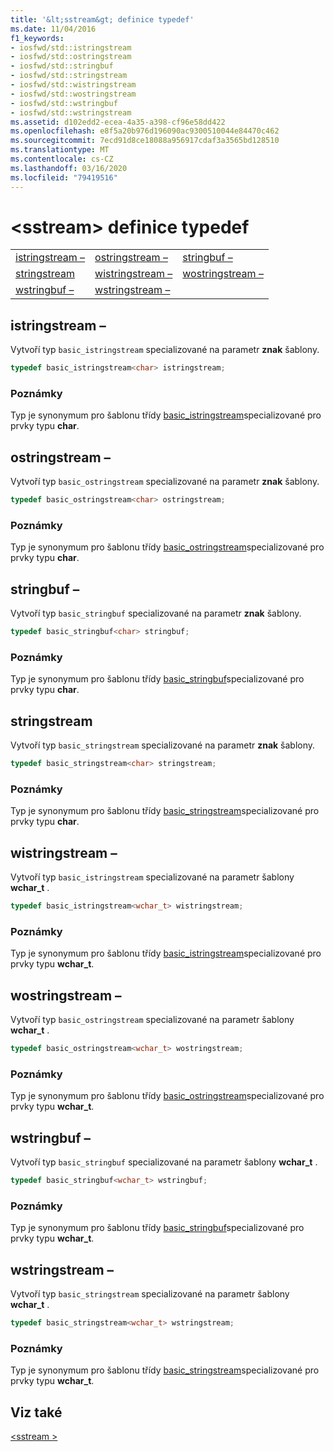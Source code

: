 ```yaml
---
title: '&lt;sstream&gt; definice typedef'
ms.date: 11/04/2016
f1_keywords:
- iosfwd/std::istringstream
- iosfwd/std::ostringstream
- iosfwd/std::stringbuf
- iosfwd/std::stringstream
- iosfwd/std::wistringstream
- iosfwd/std::wostringstream
- iosfwd/std::wstringbuf
- iosfwd/std::wstringstream
ms.assetid: d102edd2-ecea-4a35-a398-cf96e58dd422
ms.openlocfilehash: e8f5a20b976d196090ac9300510044e84470c462
ms.sourcegitcommit: 7ecd91d8ce18088a956917cdaf3a3565bd128510
ms.translationtype: MT
ms.contentlocale: cs-CZ
ms.lasthandoff: 03/16/2020
ms.locfileid: "79419516"
---
```

# <a name="ltsstreamgt-typedefs"></a>&lt;sstream&gt; definice typedef

||||
|-|-|-|
|[istringstream –](#istringstream)|[ostringstream –](#ostringstream)|[stringbuf –](#stringbuf)|
|[stringstream](#stringstream)|[wistringstream –](#wistringstream)|[wostringstream –](#wostringstream)|
|[wstringbuf –](#wstringbuf)|[wstringstream –](#wstringstream)|

## <a name="istringstream"></a>istringstream –

Vytvoří typ `basic_istringstream` specializované na parametr **znak** šablony.

```cpp
typedef basic_istringstream<char> istringstream;
```

### <a name="remarks"></a>Poznámky

Typ je synonymum pro šablonu třídy [basic_istringstream](../standard-library/basic-istringstream-class.md)specializované pro prvky typu **char**.

## <a name="ostringstream"></a>ostringstream –

Vytvoří typ `basic_ostringstream` specializované na parametr **znak** šablony.

```cpp
typedef basic_ostringstream<char> ostringstream;
```

### <a name="remarks"></a>Poznámky

Typ je synonymum pro šablonu třídy [basic_ostringstream](../standard-library/basic-ostringstream-class.md)specializované pro prvky typu **char**.

## <a name="stringbuf"></a>stringbuf –

Vytvoří typ `basic_stringbuf` specializované na parametr **znak** šablony.

```cpp
typedef basic_stringbuf<char> stringbuf;
```

### <a name="remarks"></a>Poznámky

Typ je synonymum pro šablonu třídy [basic_stringbuf](../standard-library/basic-stringbuf-class.md)specializované pro prvky typu **char**.

## <a name="stringstream"></a>stringstream

Vytvoří typ `basic_stringstream` specializované na parametr **znak** šablony.

```cpp
typedef basic_stringstream<char> stringstream;
```

### <a name="remarks"></a>Poznámky

Typ je synonymum pro šablonu třídy [basic_stringstream](../standard-library/basic-stringstream-class.md)specializované pro prvky typu **char**.

## <a name="wistringstream"></a>wistringstream –

Vytvoří typ `basic_istringstream` specializované na parametr šablony **wchar_t** .

```cpp
typedef basic_istringstream<wchar_t> wistringstream;
```

### <a name="remarks"></a>Poznámky

Typ je synonymum pro šablonu třídy [basic_istringstream](../standard-library/basic-istringstream-class.md)specializované pro prvky typu **wchar_t**.

## <a name="wostringstream"></a>wostringstream –

Vytvoří typ `basic_ostringstream` specializované na parametr šablony **wchar_t** .

```cpp
typedef basic_ostringstream<wchar_t> wostringstream;
```

### <a name="remarks"></a>Poznámky

Typ je synonymum pro šablonu třídy [basic_ostringstream](../standard-library/basic-ostringstream-class.md)specializované pro prvky typu **wchar_t**.

## <a name="wstringbuf"></a>wstringbuf –

Vytvoří typ `basic_stringbuf` specializované na parametr šablony **wchar_t** .

```cpp
typedef basic_stringbuf<wchar_t> wstringbuf;
```

### <a name="remarks"></a>Poznámky

Typ je synonymum pro šablonu třídy [basic_stringbuf](../standard-library/basic-stringbuf-class.md)specializované pro prvky typu **wchar_t**.

## <a name="wstringstream"></a>wstringstream –

Vytvoří typ `basic_stringstream` specializované na parametr šablony **wchar_t** .

```cpp
typedef basic_stringstream<wchar_t> wstringstream;
```

### <a name="remarks"></a>Poznámky

Typ je synonymum pro šablonu třídy [basic_stringstream](../standard-library/basic-stringstream-class.md)specializované pro prvky typu **wchar_t**.

## <a name="see-also"></a>Viz také

[\<sstream >](../standard-library/sstream.md)
